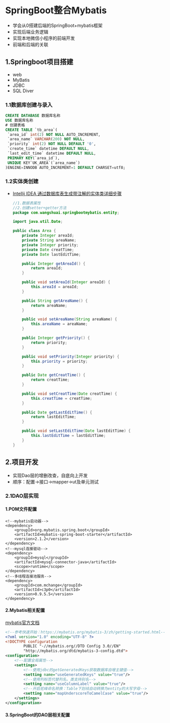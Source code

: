 # SpringBoot整合Mybatis 

- 学会从0搭建后端的SpringBoot+mybatis框架
- 实现后端业务逻辑
- 实现本地微信小程序的前端开发
- 前端和后端的关联

## 1.Springboot项目搭建

- web
- MyBatis
- JDBC
- SQL Diver

### 1.1数据库创建与录入

```sql
CREATE DATABASE 数据库名称
USE 数据库名称
# 创建表格
CREATE TABLE `tb_area`(
 `area_id` int(2) NOT NULL AUTO_INCREMENT,
 `area_name` VARCHAR(200) NOT NULL,
 `priority` int(2) NOT NULL DEFAULT '0',
 `create_time` datetime DEFAULT NULL,
 `last_edit_time` datetime DEFAULT NULL,
 PRIMARY KEY(`area_id`),
 UNIQUE KEY`UK_AREA`(`area_name`)
)ENGINE=INNODB AUTO_INCREMENT=1 DEFAULT CHARSET=utf8;
```

### 1.2实体类创建

- [Intellij IDEA 通过数据库表生成带注解的实体类详细步骤](https://blog.csdn.net/qq_34371461/article/details/80571281)

  ```java
  //1.数据表属性
  //2.创建setter+getter方法
  package com.wangshuai.springbootmybatis.entity;
  
  import java.util.Date;
  
  public class Area {
      private Integer areaId;
      private String areaName;
      private Integer priority;
      private Date creatTime;
      private Date lastEditTime;
  
      public Integer getAreaId() {
          return areaId;
      }
  
      public void setAreaId(Integer areaId) {
          this.areaId = areaId;
      }
  
      public String getAreaName() {
          return areaName;
      }
  
      public void setAreaName(String areaName) {
          this.areaName = areaName;
      }
  
      public Integer getPriority() {
          return priority;
      }
  
      public void setPriority(Integer priority) {
          this.priority = priority;
      }
  
      public Date getCreatTime() {
          return creatTime;
      }
  
      public void setCreatTime(Date creatTime) {
          this.creatTime = creatTime;
      }
  
      public Date getLastEditTime() {
          return lastEditTime;
      }
  
      public void setLastEditTime(Date lastEditTime) {
          this.lastEditTime = lastEditTime;
      }
  }
  ```

  

## 2.项目开发

- 实现Dao层的增删改查，自底向上开发
- 顺序：配置→接口→mapper→ut及单元测试

### 2.1DAO层实现

#### 1.POM文件配置

```properties
<!--mybatis启动器-->
<dependency>
    <groupId>org.mybatis.spring.boot</groupId>
    <artifactId>mybatis-spring-boot-starter</artifactId>
    <version>2.1.2</version>
</dependency>
<!--mysql连接驱动-->
<dependency>
    <groupId>mysql</groupId>
    <artifactId>mysql-connector-java</artifactId>
    <scope>runtime</scope>
</dependency>
<!--多线程连接池服务-->
<dependency>
    <groupId>com.mchange</groupId>
    <artifactId>c3p0</artifactId>
    <version>0.9.5.5</version>
</dependency>
```

#### 2.Mybatis相关配置

[mybatis官方文档](https://mybatis.org/mybatis-3/zh/getting-started.html)

```xml
<!--参考快速开始：https://mybatis.org/mybatis-3/zh/getting-started.html-->
<?xml version="1.0" encoding="UTF-8" ?>
<!DOCTYPE configuration
        PUBLIC "-//mybatis.org//DTD Config 3.0//EN"
        "http://mybatis.org/dtd/mybatis-3-config.dtd">
<configuration>
    <!--配置全局属性-->
    <settings>
        <!--使用jdbc的getGeneratedKeys获取数据库自增主键值-->
        <setting name="useGeneratedKeys" value="true"/>
        <!--使用列标签代替列名。类支持别名-->
        <setting name="useColumnLabel" value="true"/>
        <!--开启驼峰命名转换：Table下划线自动转换为entity的大写字母-->
        <setting name="mapUnderscoreToCamelCase" value="true"/>
    </settings>
</configuration>
```

#### 3.SpringBoot的DAO层相关配置

